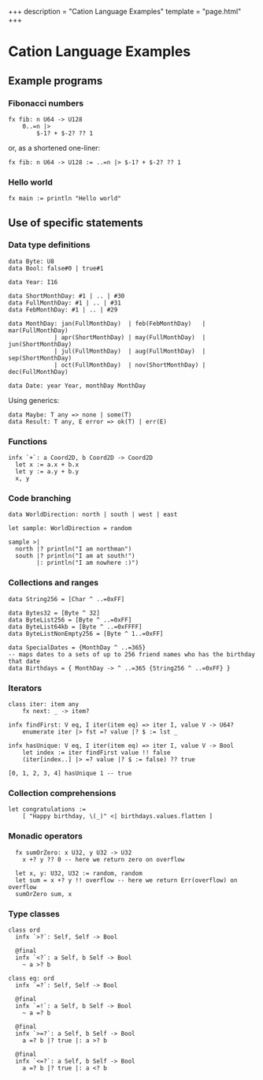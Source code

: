 +++
description = "Cation Language Examples"
template = "page.html"
+++

# Cation Language Examples

## Example programs

### Fibonacci numbers

```
fx fib: n U64 -> U128
    0..=n |>
        $-1? + $-2? ?? 1
```

or, as a shortened one-liner:
```
fx fib: n U64 -> U128 := ..=n |> $-1? + $-2? ?? 1
```

### Hello world

```
fx main := println "Hello world"
```

## Use of specific statements

### Data type definitions

```
data Byte: U8
data Bool: false#0 | true#1

data Year: I16

data ShortMonthDay: #1 | .. | #30
data FullMonthDay: #1 | .. | #31
data FebMonthDay: #1 | .. | #29

data MonthDay: jan(FullMonthDay)  | feb(FebMonthDay)   | mar(FullMonthDay)
             | apr(ShortMonthDay) | may(FullMonthDay)  | jun(ShortMonthDay)
             | jul(FullMonthDay)  | aug(FullMonthDay)  | sep(ShortMonthDay)
             | oct(FullMonthDay)  | nov(ShortMonthDay) | dec(FullMonthDay)

data Date: year Year, monthDay MonthDay
```

Using generics:
```
data Maybe: T any => none | some(T)
data Result: T any, E error => ok(T) | err(E)
```

### Functions

```
infx `+`: a Coord2D, b Coord2D -> Coord2D
  let x := a.x + b.x
  let y := a.y + b.y
  x, y
```

### Code branching

```
data WorldDirection: north | south | west | east

let sample: WorldDirection = random

sample >|
  north |? println("I am northman") 
  south |? println("I am at south!")
        |: println("I am nowhere :)")
```

### Collections and ranges

```
data String256 = [Char ^ ..=0xFF]

data Bytes32 = [Byte ^ 32]
data ByteList256 = [Byte ^ ..=0xFF]
data ByteList64kb = [Byte ^ ..=0xFFFF]
data ByteListNonEmpty256 = [Byte ^ 1..=0xFF]

data SpecialDates = {MonthDay ^ ..=365}
-- maps dates to a sets of up to 256 friend names who has the birthday that date
data Birthdays = { MonthDay -> ^ ..=365 {String256 ^ ..=0xFF} }
```

### Iterators

```
class iter: item any
    fx next: _ -> item?

infx findFirst: V eq, I iter(item eq) => iter I, value V -> U64?
    enumerate iter |> fst =? value |? $ := lst _

infx hasUnique: V eq, I iter(item eq) => iter I, value V -> Bool
    let index := iter findFirst value !! false
    (iter[index..] |> =? value |? $ := false) ?? true
    
[0, 1, 2, 3, 4] hasUnique 1 -- true
```

### Collection comprehensions

```
let congratulations :=
    [ "Happy birthday, \(_)" <| birthdays.values.flatten ]
```

### Monadic operators

```
  fx sumOrZero: x U32, y U32 -> U32
    x +? y ?? 0 -- here we return zero on overflow

  let x, y: U32, U32 := random, random
  let sum = x +? y !! overflow -- here we return Err(overflow) on overflow
  sumOrZero sum, x
```

### Type classes

```
class ord
  infx `>?`: Self, Self -> Bool
  
  @final
  infx `<?`: a Self, b Self -> Bool
    ~ a >? b

class eq: ord
  infx `=?`: Self, Self -> Bool

  @final
  infx `=!`: a Self, b Self -> Bool
    ~ a =? b
  
  @final
  infx `>=?`: a Self, b Self -> Bool
    a =? b |? true |: a >? b
  
  @final
  infx `<=?`: a Self, b Self -> Bool
    a =? b |? true |: a <? b
```

